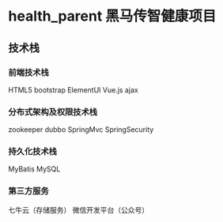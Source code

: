 # health_parent 黑马传智健康项目
## 技术栈
### 前端技术栈
HTML5 bootstrap ElementUI Vue.js ajax
### 分布式架构及权限技术栈
zookeeper dubbo SpringMvc SpringSecurity
### 持久化技术栈
MyBatis MySQL
### 第三方服务
七牛云（存储服务） 微信开发平台（公众号）
